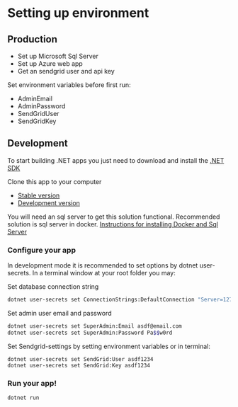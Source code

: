 # Setting up environment

## Production
* Set up Microsoft Sql Server
* Set up Azure web app
* Get an sendgrid user and api key

Set environment variables before first run:
* AdminEmail
* AdminPassword
* SendGridUser
* SendGridKey


## Development

To start building .NET apps you just need to download and install the [.NET SDK](https://www.microsoft.com/net/learn/get-started/)

Clone this app to your computer
* [Stable version](https://github.com/losol/Eventer/archive/master.zip)
* [Development version](https://github.com/losol/Eventer/archive/dev.zip)

You will need an sql server to get this solution functional. Recommended solution is sql server in docker.
[Instructions for installing Docker and Sql Server](./Install_docker_sql_server.md)

### Configure your app
In development mode it is recommended to set options by dotnet user-secrets. In a terminal window at your root folder you may: 

Set database connection string
```bash
dotnet user-secrets set ConnectionStrings:DefaultConnection "Server=127.0.0.1,1401;Initial Catalog=EventDb;User ID=sa;Password=<Apples345#$%>"
```

Set admin user email and password
```bash
dotnet user-secrets set SuperAdmin:Email asdf@email.com
dotnet user-secrets set SuperAdmin:Password Pa$$w0rd
```

Set Sendgrid-settings by setting environment variables or in terminal: 
```
dotnet user-secrets set SendGrid:User asdf1234
dotnet user-secrets set SendGrid:Key asdf1234
```

### Run your app!

```
dotnet run
```
